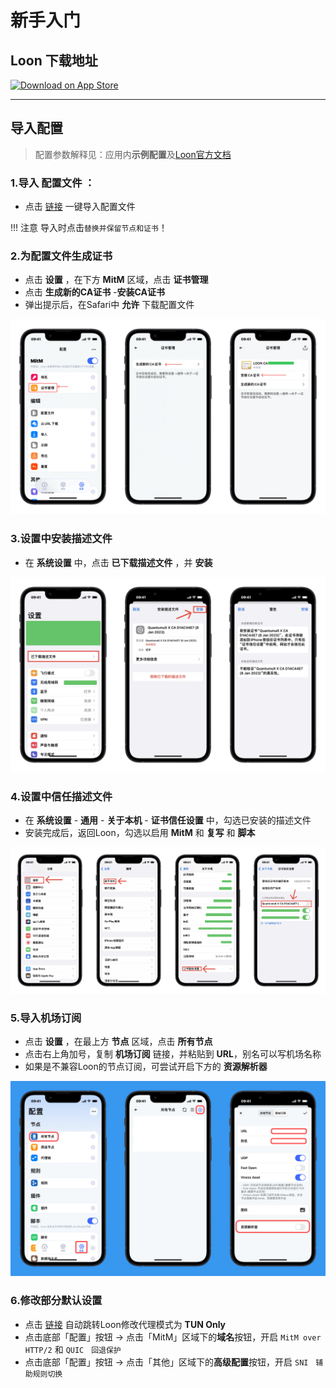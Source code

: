 # 新手入门

## Loon 下载地址

<a href="https://apps.apple.com/app/id1373567447"><img width="200px" alt="Download on App Store" src="https://logos-download.com/wp-content/uploads/2016/06/Download_on_the_App_Store_logo.png"/></a>  

***

## 导入配置

> 配置参数解释见：应用内**示例配置**及[Loon官方文档](https://nsloon.app/docs/intro)

### 1.导入 **配置文件** ：
* 点击 [链接](https://www.nsloon.com/openloon/import?sub=https://raw.githubusercontent.com/Repcz/Tool/X/Loon/Loon.conf) 一键导入配置文件

<!-- prettier-ignore -->
!!! 注意
    导入时点击`替换并保留节点和证书`！



### 2.为配置文件生成证书

* 点击 **设置** ，在下方 **MitM** 区域，点击 **证书管理**
* 点击 **生成新的CA证书** -**安装CA证书**
* 弹出提示后，在Safari中 **允许** 下载配置文件

![Image text](https://raw.githubusercontent.com/Repcz/Repcz.github.io/main/docs/loon/Photo/IMG_2112.webp) 

### 3.设置中安装描述文件
* 在 **系统设置** 中，点击 **已下载描述文件** ，并 **安装**

![Image text](../quantumultx/Photo/设置-安装证书.webp)

### 4.设置中信任描述文件

* 在 **系统设置** - **通用** - **关于本机** - **证书信任设置** 中，勾选已安装的描述文件
* 安装完成后，返回Loon，勾选以启用 **MitM** 和 **复写** 和 **脚本**

![Image text](../quantumultx/Photo/设置-信任证书.webp)

### 5.导入机场订阅

* 点击 **设置** ，在最上方 **节点** 区域，点击 **所有节点**
* 点击右上角加号，复制 **机场订阅** 链接，并粘贴到 **URL**，别名可以写机场名称
* 如果是不兼容Loon的节点订阅，可尝试开启下方的 **资源解析器**

![1](https://raw.githubusercontent.com/Repcz/Repcz.github.io/main/docs/loon/Photo/IMG_1368.webp)

### 6.修改部分默认设置

* 点击 [链接](https://www.nsloon.com/openloon/proxymode=tun) 自动跳转Loon修改代理模式为 **TUN Only**
* 点击底部「配置」按钮 → 点击「MitM」区域下的**域名**按钮，开启 `MitM over HTTP/2` 和 `QUIC　回退保护`
* 点击底部「配置」按钮 → 点击「其他」区域下的**高级配置**按钮，开启 `SNI　辅助规则切换`





